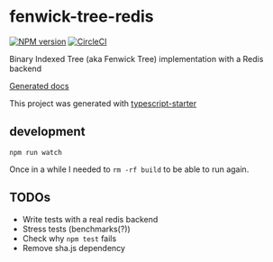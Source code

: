 # fenwick-tree-redis

[![NPM version](https://img.shields.io/npm/v/fenwick-tree-redis.svg)](https://www.npmjs.com/package/fenwick-tree-redis)
[![CircleCI](https://img.shields.io/circleci/project/github/j05u3/fenwick-tree-redis.svg)](https://circleci.com/gh/j05u3/fenwick-tree-redis)

Binary Indexed Tree (aka Fenwick Tree) implementation with a Redis backend

[Generated docs](https://j05u3.github.io/fenwick-tree-redis/)

This project was generated with [typescript-starter](https://www.npmjs.com/package/typescript-starter)

## development

`npm run watch`

Once in a while I needed to `rm -rf build` to be able to run again. 

## TODOs

* Write tests with a real redis backend
* Stress tests (benchmarks(?))
* Check why `npm test` fails 
* Remove sha.js dependency